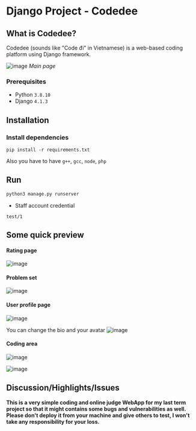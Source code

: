 # Django Project - Codedee

## What is Codedee?

Codedee (sounds like "Code đi" in Vietnamese) is a web-based coding platform using Django framework.

![image](https://user-images.githubusercontent.com/75429369/208232697-c1233394-f18b-4d16-9a08-1775ee131ad3.png)
_Main page_

### Prerequisites

- Python `3.8.10`
- Django `4.1.3`

## Installation

### Install dependencies

```
pip install -r requirements.txt
```

Also you have to have `g++`, `gcc`, `node`, `php`

## Run

```python
python3 manage.py runserver
```

- Staff account credential

```
test/1
```

## Some quick preview

#### Rating page
![image](https://user-images.githubusercontent.com/75429369/209456350-9e7b2d53-bfdb-419d-a73d-ece0ceaed258.png)

#### Problem set
![image](https://user-images.githubusercontent.com/75429369/209456352-8030cb7f-7947-4447-bdf9-2761f705c7a3.png)

#### User profile page
![image](https://user-images.githubusercontent.com/75429369/209456341-aef2d4d2-4d32-4fea-aa65-d63e333d79ed.png)

You can change the bio and your avatar
![image](https://user-images.githubusercontent.com/75429369/209456345-01bb79d1-fa89-4759-90fb-ca0870d05c24.png)

#### Coding area

![image](https://user-images.githubusercontent.com/75429369/209456387-eccb4719-928b-4719-9d45-c00105519a76.png)

![image](https://user-images.githubusercontent.com/75429369/209456361-5c69480a-3041-4417-a1ca-083e25effc52.png)

## Discussion/Highlights/Issues

**This is a very simple coding and online judge WebApp for my last term project so that it might contains some bugs and vulnerabilities as well. Please don't deploy it from your machine and give others to test, I won't take any responsibility for your loss.**
 


